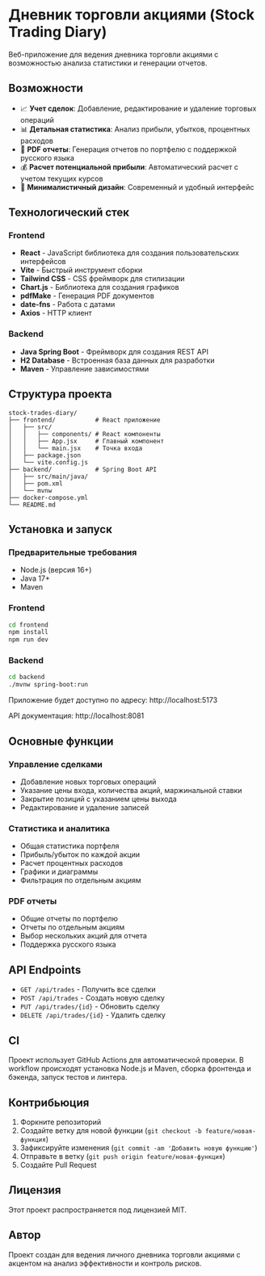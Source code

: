# Дневник торговли акциями (Stock Trading Diary)

Веб-приложение для ведения дневника торговли акциями с возможностью анализа статистики и генерации отчетов.

## Возможности

- 📈 **Учет сделок**: Добавление, редактирование и удаление торговых операций
- 📊 **Детальная статистика**: Анализ прибыли, убытков, процентных расходов
- 📑 **PDF отчеты**: Генерация отчетов по портфелю с поддержкой русского языка
- 💰 **Расчет потенциальной прибыли**: Автоматический расчет с учетом текущих курсов
- 🎨 **Минималистичный дизайн**: Современный и удобный интерфейс

## Технологический стек

### Frontend
- **React** - JavaScript библиотека для создания пользовательских интерфейсов
- **Vite** - Быстрый инструмент сборки
- **Tailwind CSS** - CSS фреймворк для стилизации
- **Chart.js** - Библиотека для создания графиков
- **pdfMake** - Генерация PDF документов
- **date-fns** - Работа с датами
- **Axios** - HTTP клиент

### Backend
- **Java Spring Boot** - Фреймворк для создания REST API
- **H2 Database** - Встроенная база данных для разработки
- **Maven** - Управление зависимостями

## Структура проекта

```
stock-trades-diary/
├── frontend/           # React приложение
│   ├── src/
│   │   ├── components/ # React компоненты
│   │   ├── App.jsx     # Главный компонент
│   │   └── main.jsx    # Точка входа
│   ├── package.json
│   └── vite.config.js
├── backend/            # Spring Boot API
│   ├── src/main/java/
│   ├── pom.xml
│   └── mvnw
├── docker-compose.yml
└── README.md
```

## Установка и запуск

### Предварительные требования
- Node.js (версия 16+)
- Java 17+
- Maven

### Frontend
```bash
cd frontend
npm install
npm run dev
```

### Backend
```bash
cd backend
./mvnw spring-boot:run
```

Приложение будет доступно по адресу: http://localhost:5173

API документация: http://localhost:8081

## Основные функции

### Управление сделками
- Добавление новых торговых операций
- Указание цены входа, количества акций, маржинальной ставки
- Закрытие позиций с указанием цены выхода
- Редактирование и удаление записей

### Статистика и аналитика
- Общая статистика портфеля
- Прибыль/убыток по каждой акции
- Расчет процентных расходов
- Графики и диаграммы
- Фильтрация по отдельным акциям

### PDF отчеты
- Общие отчеты по портфелю
- Отчеты по отдельным акциям
- Выбор нескольких акций для отчета
- Поддержка русского языка

## API Endpoints

- `GET /api/trades` - Получить все сделки
- `POST /api/trades` - Создать новую сделку
- `PUT /api/trades/{id}` - Обновить сделку
- `DELETE /api/trades/{id}` - Удалить сделку

## CI

Проект использует GitHub Actions для автоматической проверки. В workflow происходят
установка Node.js и Maven, сборка фронтенда и бэкенда, запуск тестов и линтера.

## Контрибьюция

1. Форкните репозиторий
2. Создайте ветку для новой функции (`git checkout -b feature/новая-функция`)
3. Зафиксируйте изменения (`git commit -am 'Добавить новую функцию'`)
4. Отправьте в ветку (`git push origin feature/новая-функция`)
5. Создайте Pull Request

## Лицензия

Этот проект распространяется под лицензией MIT.

## Автор

Проект создан для ведения личного дневника торговли акциями с акцентом на анализ эффективности и контроль рисков. 